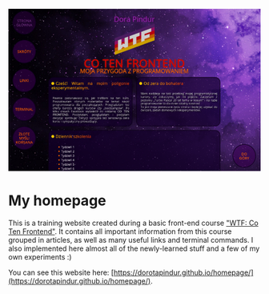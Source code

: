 ![preview](pictures/readme-image.png)

# My homepage
This is a training website created during a basic front-end course ["WTF: Co Ten Frontend"](https://cotenfrontend.pl).
It contains all important information from this course grouped in articles, as well as many useful links and terminal commands.
I also implemented here almost all of the newly-learned stuff and a few of my own experiments :) 

You can see this website here: [https://dorotapindur.github.io/homepage/](https://dorotapindur.github.io/homepage/).
